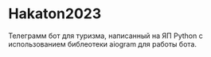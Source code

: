 # Hakaton2023
Телеграмм бот для туризма, написанный на ЯП Python с использованием библеотеки aiogram для работы бота.
